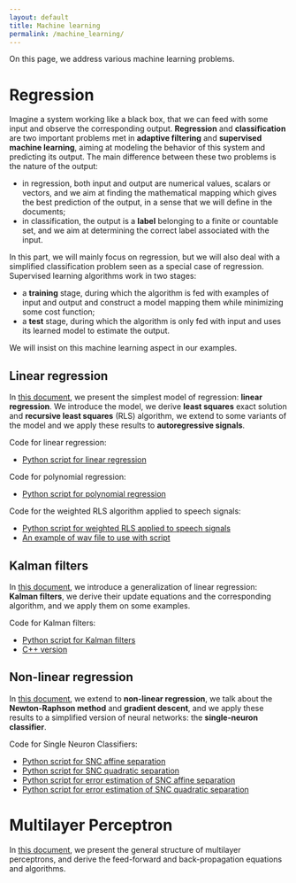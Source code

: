 ```yaml
---
layout: default
title: Machine learning
permalink: /machine_learning/
---
```


On this page, we address various machine learning problems.

# Regression

Imagine a system working like a black box,
that we can feed with some input and observe the corresponding output.
**Regression** and **classification** are two important problems
met in **adaptive filtering** and **supervised machine learning**,
aiming at modeling the behavior of this system and predicting its output.
The main difference between these two problems is the nature of the output:
* in regression, both input and output are numerical values,
scalars or vectors, and we aim at finding the mathematical mapping
which gives the best prediction of the output,
in a sense that we will define in the documents;
* in classification, the output is a **label** belonging to a finite or countable set,
and we aim at determining the correct label associated with the input.

In this part, we will mainly focus on regression, but we will also deal with a simplified classification problem
seen as a special case of regression. Supervised learning algorithms work in two stages:
* a **training** stage, during which the algorithm is fed with examples of input and output
and construct a model mapping them while minimizing some cost function;
* a **test** stage, during which the algorithm is only fed with input
and uses its learned model to estimate the output.

We will insist on this machine learning aspect in our examples. 

## Linear regression

In [this document](/machine_learning/pdfs/LinearRegression.pdf),
we present the simplest model of regression: **linear regression**.
We introduce the model, we derive **least squares** exact solution and **recursive least squares** (RLS) algorithm,
we extend to some variants of the model and we apply these results to **autoregressive signals**.

Code for linear regression:
* [Python script for linear regression](python_RLS)

Code for polynomial regression:
* [Python script for polynomial regression](python_polynomial_regression)

Code for the weighted RLS algorithm applied to speech signals:
* [Python script for weighted RLS applied to speech signals](python_weighted_RLS)
* [An example of wav file to use with script](hello.wav)

## Kalman filters

In [this document](/machine_learning/pdfs/KalmanFilters.pdf),
we introduce a generalization of linear regression: **Kalman filters**,
we derive their update equations and the corresponding algorithm, and we apply them on some examples.

Code for Kalman filters:
* [Python script for Kalman filters](python_kalman)
* [C++ version](cpp_kalman)

## Non-linear regression

In [this document](/machine_learning/pdfs/NonLinearRegression.pdf),
we extend to **non-linear regression**, we talk about the **Newton-Raphson method** and **gradient descent**,
and we apply these results to a simplified version of neural networks: the **single-neuron classifier**.

Code for Single Neuron Classifiers:

* [Python script for SNC affine separation](python_SNC_affine)
* [Python script for SNC quadratic separation](python_SNC_quadratic)
* [Python script for error estimation of SNC affine separation](python_SNC_affine_error)
* [Python script for error estimation of SNC quadratic separation](python_SNC_quadratic_error)

# Multilayer Perceptron

In [this document](/machine_learning/pdfs/MultilayerPerceptron.pdf),
we present the general structure of multilayer perceptrons, and derive the feed-forward and back-propagation equations and algorithms.

[jekyll-organization]: https://github.com/jekyll
